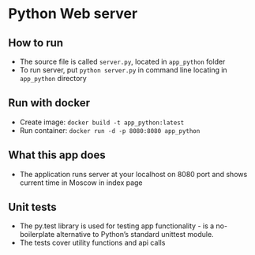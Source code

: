 # Python Web server

## How to run
- The source file is called `server.py`, located in `app_python` folder
- To run server, put `python server.py` in command line locating in `app_python` directory

## Run with docker
- Create image: `docker build -t app_python:latest`
- Run container: `docker run -d -p 8080:8080 app_python`

## What this app does
- The application runs server at your localhost on 8080 port and shows current time in Moscow in index page

## Unit tests
- The py.test library is used for testing app functionality - is a no-boilerplate alternative to Python’s standard unittest module.
- The tests cover utility functions and api calls
